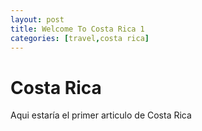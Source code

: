 ```yaml
---
layout: post
title: Welcome To Costa Rica 1
categories: [travel,costa rica]
---
```


<h1> Costa Rica </h1>
<p> Aqui estaría el primer articulo de Costa Rica </p>